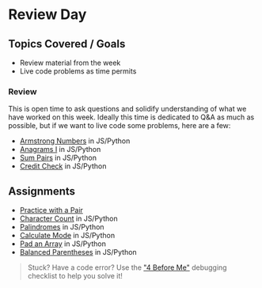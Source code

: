 # Review Day

## Topics Covered / Goals

- Review material from the week
- Live code problems as time permits

### Review

This is open time to ask questions and solidify understanding of what we have worked on this week. Ideally this time is dedicated to Q&A as much as possible, but if we want to live code some problems, here are a few:

- [Armstrong Numbers](https://classroom.google.com/c/NjEyMzM5MTczMDQ4/a/NjEyNjQxMjE3ODU5/details) in JS/Python
- [Anagrams I](https://classroom.google.com/c/NjEyMzM5MTczMDQ4/a/NjEyNjQyNjMxNzc2/details) in JS/Python
- [Sum Pairs](https://classroom.google.com/c/NjEyMzM5MTczMDQ4/a/NjEyNjQxNTY5MTAx/details) in JS/Python
- [Credit Check](https://classroom.google.com/c/NjEyMzM5MTczMDQ4/a/NjEyNjQyODM0NDM2/details) in JS/Python

## Assignments

- [Practice with a Pair](https://classroom.google.com/c/NjEyMzM5MTczMDQ4/a/NjEyNjM5NTM1NDgw/details)
- [Character Count](https://classroom.google.com/c/NjEyMzM5MTczMDQ4/a/NjEyNjQwMTQ4NDg0/details) in JS/Python
- [Palindromes](https://classroom.google.com/c/NjEyMzM5MTczMDQ4/a/NTIyNzI5ODgxMzAw/details) in JS/Python
- [Calculate Mode](https://classroom.google.com/c/NjEyMzM5MTczMDQ4/a/NjEyNjQxNDgxNjQy/details) in JS/Python
- [Pad an Array](https://classroom.google.com/c/NjEyMzM5MTczMDQ4/a/NjEyNjQwMDI3NzMw/details) in JS/Python
- [Balanced Parentheses](https://classroom.google.com/c/NjEyMzM5MTczMDQ4/a/NjEyNjQxNDM1NDA2/details) in JS/Python

> Stuck? Have a code error? Use the ["4 Before Me"](https://docs.google.com/document/d/1nseOs5oabYBKNHfwJZNAR7GlU0zkZxNagsw63AD7XV0/edit) debugging checklist to help you solve it!
